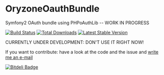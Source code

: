OryzoneOauthBundle
==================

Symfony2 OAuth bundle using PHPoAuthLib -- WORK IN PROGRESS

[![Build Status](https://travis-ci.org/Oryzone/OryzoneOauthBundle.png?branch=master)](https://travis-ci.org/Oryzone/OryzoneOauthBundle) [![Total Downloads](https://poser.pugx.org/oryzone/oauth-bundle/downloads.png)](https://packagist.org/packages/oryzone/oauth-bundle) [![Latest Stable Version](https://poser.pugx.org/oryzone/oauth-bundle/v/stable.png)](https://packagist.org/packages/oryzone/oauth-bundle)

CURRENTLY UNDER DEVELOPMENT: DON'T USE IT RIGHT NOW!

If you want to contribute: have a look at the code and the issue and [write me an e-mail](mailto:lmammino@oryzone.com)

[![Bitdeli Badge](https://d2weczhvl823v0.cloudfront.net/Oryzone/oryzoneoauthbundle/trend.png)](https://bitdeli.com/free "Bitdeli Badge")


